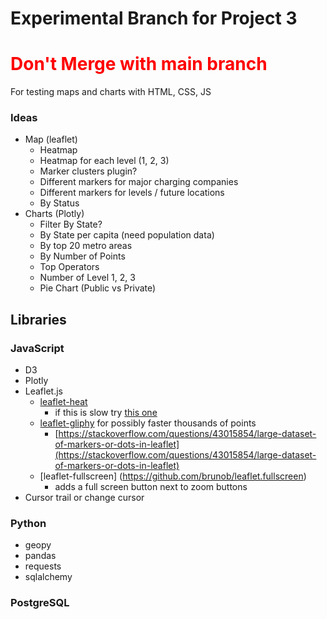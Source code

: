 # Experimental Branch for Project 3

# <b style="color: red"> Don't Merge with main branch</b>

For testing maps and charts with HTML, CSS, JS


### Ideas
- Map (leaflet)
    - Heatmap
    - Heatmap for each level (1, 2, 3)
    - Marker clusters plugin?
    - Different markers for major charging companies
    - Different markers for levels / future locations
    - By Status
- Charts (Plotly)
    - Filter By State?
    - By State per capita (need population data)
    - By top 20 metro areas
    - By Number of Points
    - Top Operators
    - Number of Level 1, 2, 3
    - Pie Chart (Public vs Private)


## Libraries
### JavaScript
- D3
- Plotly
- Leaflet.js
    - [leaflet-heat](https://github.com/Leaflet/Leaflet.heat)
        - if this is slow try [this one](https://github.com/ursudio/leaflet-webgl-heatmap)
    - [leaflet-gliphy](https://github.com/robertleeplummerjr/Leaflet.glify) for possibly faster thousands of points
        - [https://stackoverflow.com/questions/43015854/large-dataset-of-markers-or-dots-in-leaflet](https://stackoverflow.com/questions/43015854/large-dataset-of-markers-or-dots-in-leaflet)
    - [leaflet-fullscreen] (https://github.com/brunob/leaflet.fullscreen)
        - adds a full screen button next to zoom buttons
- Cursor trail or change cursor


### Python
- geopy
- pandas
- requests
- sqlalchemy

### PostgreSQL

